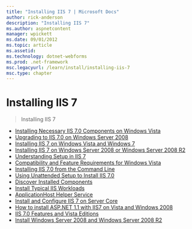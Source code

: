 ```yaml
---
title: "Installing IIS 7 | Microsoft Docs"
author: rick-anderson
description: "Installing IIS 7"
ms.author: aspnetcontent
manager: wpickett
ms.date: 09/01/2012
ms.topic: article
ms.assetid: 
ms.technology: dotnet-webforms
ms.prod: .net-framework
msc.legacyurl: /learn/install/installing-iis-7
msc.type: chapter
---
```

Installing IIS 7
====================
> Installing IIS 7


- [Installing Necessary IIS 7.0 Components on Windows Vista](installing-necessary-iis-components-on-windows-vista.md)
- [Upgrading to IIS 7.0 on Windows Server 2008](upgrading-to-iis-70-on-windows-server-2008.md)
- [Installing IIS 7 on Windows Vista and Windows 7](installing-iis-on-windows-vista-and-windows-7.md)
- [Installing IIS 7 on Windows Server 2008 or Windows Server 2008 R2](installing-iis-7-and-above-on-windows-server-2008-or-windows-server-2008-r2.md)
- [Understanding Setup in IIS 7](understanding-setup-in-iis.md)
- [Compatibility and Feature Requirements for Windows Vista](compatibility-and-feature-requirements-for-windows-vista.md)
- [Installing IIS 7.0 from the Command Line](installing-iis-from-the-command-line.md)
- [Using Unattended Setup to Install IIS 7.0](using-unattended-setup-to-install-iis.md)
- [Discover Installed Components](discover-installed-components.md)
- [Install Typical IIS Workloads](install-typical-iis-workloads.md)
- [ApplicationHost Helper Service](applicationhost-helper-service.md)
- [Install and Configure IIS 7 on Server Core](install-and-configure-iis-on-server-core.md)
- [How to install ASP.NET 1.1 with IIS7 on Vista and Windows 2008](how-to-install-aspnet-11-with-iis-on-vista-and-windows-2008.md)
- [IIS 7.0 Features and Vista Editions](iis-features-and-vista-editions.md)
- [Install Windows Server 2008 and Windows Server 2008 R2](install-windows-server-2008-and-windows-server-2008-r2.md)
